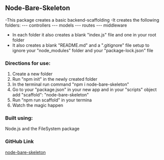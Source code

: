 ## Node-Bare-Skeleton
-This package creates a basic backend-scaffolding
-It creates the following folders:
--- controllers
--- models 
--- routes
--- middleware
- In each folder it also creates a blank "index.js" file and one in your root folder
- It also creates a blank "README.md" and a ".gitignore" file setup to ignore your "node_modules" folder and your "package-lock.json" file

### Directions for use:
1. Create a new folder
2. Run "npm init" in the newly created folder
3. In the terminal run command "npm i node-bare-skeleton"
4. Go to your "package.json" in your new app and
in your "scripts" object  add "scaffold": "node-bare-skeleton"
5. Run "npm run scaffold" in your termina
6. Watch the magic happen

### Built using:
Node.js and the FileSystem package

### GitHub Link
[node-bare-skeleton](https://github.com/oghusky/node-bare-skeleton)
